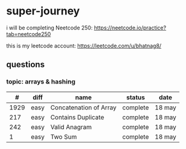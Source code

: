 # super-journey

i will be completing Neetcode 250:
https://neetcode.io/practice?tab=neetcode250

this is my leetcode account:
https://leetcode.com/u/bhatnag8/

## questions

### topic: arrays & hashing

| # | diff | name | status | date |
|----------|----------|----------|----------|----------|
| 1929 | easy | Concatenation of Array | complete     | 18 may |
| 217  | easy | Contains Duplicate     | complete     | 18 may |
| 242  | easy | Valid Anagram         | complete     | 18 may |
| 1  | easy | Two Sum         | complete     | 18 may |
